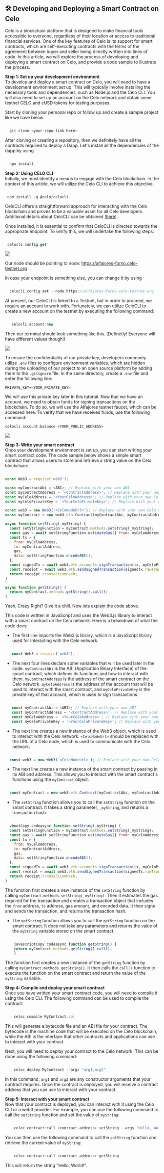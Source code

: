 ## 🛠 Developing and Deploying a Smart Contract on Celo

Celo is a blockchain platform that is designed to make financial tools accessible to everyone, regardless of their location or access to traditional financial services. One of the key features of Celo is its support for smart contracts, which are self-executing contracts with the terms of the agreement between buyer and seller being directly written into lines of code. In this article, we will explore the process of developing and deploying a smart contract on Celo, and provide a code sample to illustrate the process.

**Step 1: Set up your development environment**<br>
To develop and deploy a smart contract on Celo, you will need to have a development environment set up. This will typically involve installing the necessary tools and dependencies, such as Node.js and the Celo CLI. You will also need to set up an account on the Celo network and obtain some testnet CELO and cUSD tokens for testing purposes.

Start by cloning your personal repo or follow up and create a sample project like we have below

```js

  git clone <your-repo-link-here>

```

After cloning or creating a repository, then we definitely have all the contracts required to deploy a Dapp.
Let's install all the dependencies of the dapp by using

```js

  npm install

```

**Step 2: Using CELO CLI**<br>
Initially, we must identify a means to engage with the Celo blockchain. In the context of this article, we will utilize the Celo CLI to achieve this objective.

```js

 npm install -g @celo/celocli

```

CeloCLI offers a straightforward approach for interacting with the Celo blockchain and proves to be a valuable asset for all Celo developers. Additional details about CeloCLI can be obtained ([here](https://docs.celo.org/developer#quickstart)).

Once installed, it is essential to confirm that CeloCLI is directed towards the appropriate endpoint. To verify this, we will undertake the following steps:

```js

 celocli config:get

```

![](./assets/config1.jpeg)

Our node should be pointing to node: https://alfajores-forno.celo-testnet.org

In case your endpoint is something else, you can change it by using

```js

  celocli config:set --node https://alfajores-forno.celo-testnet.org

```

At present, our CeloCLI is linked to a Testnet, but in order to proceed, we require an account to work with. Fortunately, we can utilize CeloCLI to create a new account on the testnet by executing the following command:

```js

   celocli account:new

```

Then our terminal should look something like this. (Definetly! Everyone will have different values though!)

![](./assets/config2.jpeg)

To ensure the confidentiality of our private key, developers commonly utilize `.env` files to configure environment variables, which are hidden during the uploading of our project to an open source platform by adding them to the `.gitignore` file. In the same directory, create a `.env` file and enter the following line:

`PRIVATE_KEY=<YOUR_PRIVATE_KEY>`

We will use this private key later in this tutorial. Now that we have an account, we need to obtain funds for signing transactions on the blockchain. To do so, we will use the Alfajores testnet faucet, which can be accessed here. To verify that we have received funds, use the following command:

`celocli account:balance <YOUR_PUBLIC_ADDRESS>`

![](./assets/config3.jpeg)


**Step 3: Write your smart contract**<br>
Once your development environment is set up, you can start writing your smart contract code. The code sample below shows a simple smart contract that allows users to store and retrieve a string value on the Celo blockchain:

```js

const Web3 = require('web3');

const myContractAbi = <ABI>; // Replace with your own ABI
const myContractAddress = '<ContractAddress>'; // Replace with your own contract address
const myCeloAddress = '<YourCeloAddress>'; // Replace with your own Celo address
const myCeloPrivateKey = '<YourCeloPrivateKey>'; // Replace with your own Celo private key

const web3 = new Web3('<CeloNodeUrl>'); // Replace with your own Celo node URL
const myContract = new web3.eth.Contract(myContractAbi, myContractAddress);

async function setString(_myString) {
  const setStringFunction = myContract.methods.setString(_myString);
  const gas = await setStringFunction.estimateGas({ from: myCeloAddress });
  const tx = {
    from: myCeloAddress,
    to: myContractAddress,
    gas,
    data: setStringFunction.encodeABI(),
  };
  const signedTx = await web3.eth.accounts.signTransaction(tx, myCeloPrivateKey);
  const receipt = await web3.eth.sendSignedTransaction(signedTx.rawTransaction);
  return receipt.transactionHash;
}

async function getString() {
  return myContract.methods.getString().call();
}


```

Yeah, Crazy Right? Give it a chill. Now lets explain the code above.

This code is written in JavaScript and uses the Web3.js library to interact with a smart contract on the Celo network. Here is a breakdown of what the code does:

- The first line imports the Web3.js library, which is a JavaScript library used for interacting with the Celo  network.


```js

   const Web3 = require('web3');

```

- The next four lines declare some variables that will be used later in the code. `myContractAbi` is the ABI (Application Binary Interface) of the smart contract, which defines its functions and how to interact with them. `myContractAddress` is the address of the smart contract on the Celo network. `myCeloAddress` is the address of the account that will be used to interact with the smart contract, and `myCeloPrivateKey` is the private key of that account, which is used to sign transactions.

```js

   const myContractAbi = <ABI>; // Replace with your own ABI
   const myContractAddress = '<ContractAddress>'; // Replace with your own contract address
   const myCeloAddress = '<YourCeloAddress>'; // Replace with your own Celo address
   const myCeloPrivateKey = '<YourCeloPrivateKey>'; // Replace with your own Celo private key

```

- The next line creates a new instance of the Web3 object, which is used to interact with the Celo network. `<CeloNodeUrl>` should be replaced with the URL of a Celo node, which is used to communicate with the Celo network.

```js

  const web3 = new Web3('<CeloNodeUrl>'); // Replace with your own Celo node URL

```

- The next line creates a new instance of the smart contract by passing in its ABI and address. This allows you to interact with the smart contract's functions using the `myContract` object.

```js

  const myContract = new web3.eth.Contract(myContractAbi, myContractAddress);

```

- The `setString` function allows you to call the `setString` function on the smart contract. It takes a string parameter, `_myString`, and returns a transaction hash.

```js

  vbnetCopy codeasync function setString(_myString) {
  const setStringFunction = myContract.methods.setString(_myString);
  const gas = await setStringFunction.estimateGas({ from: myCeloAddress });
  const tx = {
    from: myCeloAddress,
    to: myContractAddress,
    gas,
    data: setStringFunction.encodeABI(),
  };
  const signedTx = await web3.eth.accounts.signTransaction(tx, myCeloPrivateKey);
  const receipt = await web3.eth.sendSignedTransaction(signedTx.rawTransaction);
  return receipt.transactionHash;
}


```

The function first creates a new instance of the `setString` function by calling `myContract.methods.setString(_myString)`. Then it estimates the gas required for the transaction and creates a transaction object that includes the `from` address, `to` address, gas amount, and encoded data. It then signs and sends the transaction, and returns the transaction hash.

- The `getString` function allows you to call the `getString` function on the smart contract. It does not take any parameters and returns the value of the `myString` variable stored on the smart contract.

```js

    javascriptCopy codeasync function getString() {
    return myContract.methods.getString().call();
    }

```

The function first creates a new instance of the `getString` function by calling `myContract.methods.getString()`. It then calls the `call()` function to execute the function on the smart contract and return the value of the `myString` variable.

**Step 4: Compile and deploy your smart contract**<br>
Once you have written your smart contract code, you will need to compile it using the Celo CLI. The following command can be used to compile the contract:

```js

    celoc compile MyContract.sol

```

This will generate a bytecode file and an ABI file for your contract. The bytecode is the machine code that will be executed on the Celo blockchain, while the ABI is the interface that other contracts and applications can use to interact with your contract.

Next, you will need to deploy your contract to the Celo network. This can be done using the following command:

```js

    celoc deploy MyContract --args "arg1,arg2"

```

In this command, `arg1` and `arg2` are any constructor arguments that your contract requires. Once the contract is deployed, you will receive a contract address that you can use to interact with your contract.

**Step 5: Interact with your smart contract**<br>
Now that your contract is deployed, you can interact with it using the Celo CLI or a web3 provider. For example, you can use the following command to call the `setString` function and set the value of `myString`:

```js

    celoc contract:call <contract-address> setString --args "Hello, World!"

```

You can then use the following command to call the `getString` function and retrieve the current value of `myString`:

```js

    celoc contract:call <contract-address> getString

```

This will return the string "Hello, World!".

<br><br>
